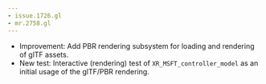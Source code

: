 ```yaml
---
- issue.1726.gl
- mr.2758.gl
---
```

- Improvement: Add PBR rendering subsystem for loading and rendering of glTF assets.
- New test: Interactive (rendering) test of `XR_MSFT_controller_model` as an initial usage of the glTF/PBR rendering.
